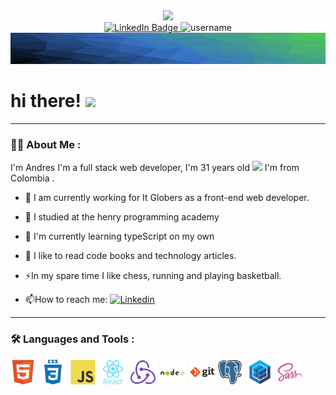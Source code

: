 <div>

<div id="header" align="center" style="color:gray">
               <img src="https://media.giphy.com/media/M9gbBd9nbDrOTu1Mqx/giphy.gif" text-align="center" width="200"  />
</div>

<div id="badges" align="center" >
               <a href="https://www.linkedin.com/in/andres-cordoba-8714b5238/">
               <img src="https://img.shields.io/badge/LinkedIn-blue?style=for-the-badge&logo=linkedin&logoColor=white" alt="LinkedIn Badge" height="20"/>
  </a>  
  <img src="https://komarev.com/ghpvc/?username=Andres21y&style=flat-square&color=blue" alt="username"/>
</div>
<img src="/image/background.png" height="50" width="100%">
<h1>
  hi there!
  <img src="https://media.giphy.com/media/hvRJCLFzcasrR4ia7z/giphy.gif" width="30px"/>
</h1>
</img>
</div>



---

### :man_technologist: About Me :
I'm Andres I'm a full stack web developer, I'm 31 years old  <img src="https://media.giphy.com/media/WUlplcMpOCEmTGBtBW/giphy.gif" width="30"> I'm from Colombia .
- :telescope: I am currently working for It Globers as a front-end web developer.

- :school: I studied at the henry programming academy

- :seedling: I'm currently learning typeScript on my own

- :book: I like to read code books and technology articles.

- :zap:In my spare time I like chess, running and playing basketball.

- :mailbox:How to reach me: [![Linkedin](https://img.shields.io/badge/LinkedIn-blue?style=for-the-badge&logo=linkedin&logoColor=white)](https://www.linkedin.com/in/andres-cordoba-8714b5238/)


---

### :hammer_and_wrench: Languages and Tools :
<div>
  <img src="https://github.com/devicons/devicon/blob/master/icons/html5/html5-original.svg" title="HTML5" alt="HTML" width="40" height="40"/>&nbsp;
  <img src="https://github.com/devicons/devicon/blob/master/icons/css3/css3-plain-wordmark.svg"  title="CSS3" alt="CSS" width="40" height="40"/>&nbsp;
  <img src="https://github.com/devicons/devicon/blob/master/icons/javascript/javascript-original.svg" title="JavaScript" alt="JavaScript" width="40" height="40"/>&nbsp;
  <img src="https://github.com/devicons/devicon/blob/master/icons/react/react-original-wordmark.svg" title="React" alt="React" width="40" height="40"/>&nbsp;
  <img src="https://github.com/devicons/devicon/blob/master/icons/redux/redux-original.svg" title="Redux" alt="Redux " width="40" height="40"/>&nbsp;
  <img src="https://github.com/devicons/devicon/blob/master/icons/nodejs/nodejs-original-wordmark.svg" title="NodeJS" alt="NodeJS" width="40" height="40"/>&nbsp;
  <img src="https://github.com/devicons/devicon/blob/master/icons/git/git-original-wordmark.svg" title="Git" **alt="Git" width="40" height="40"/>
  <img src="https://github.com/devicons/devicon/blob/master/icons/postgresql/postgresql-original.svg" title="Postgress" alt="Postgress" width="40" height="40"/>&nbsp;
  <img src="https://github.com/devicons/devicon/blob/master/icons/sequelize/sequelize-original.svg" title="Sequelize" alt="Sequelize" width="40" height="40"/>&nbsp;
  <img src="https://github.com/devicons/devicon/blob/master/icons/sass/sass-original.svg" title="sass" alt="Sequelize" width="40" height="40"/>&nbsp;
</div>